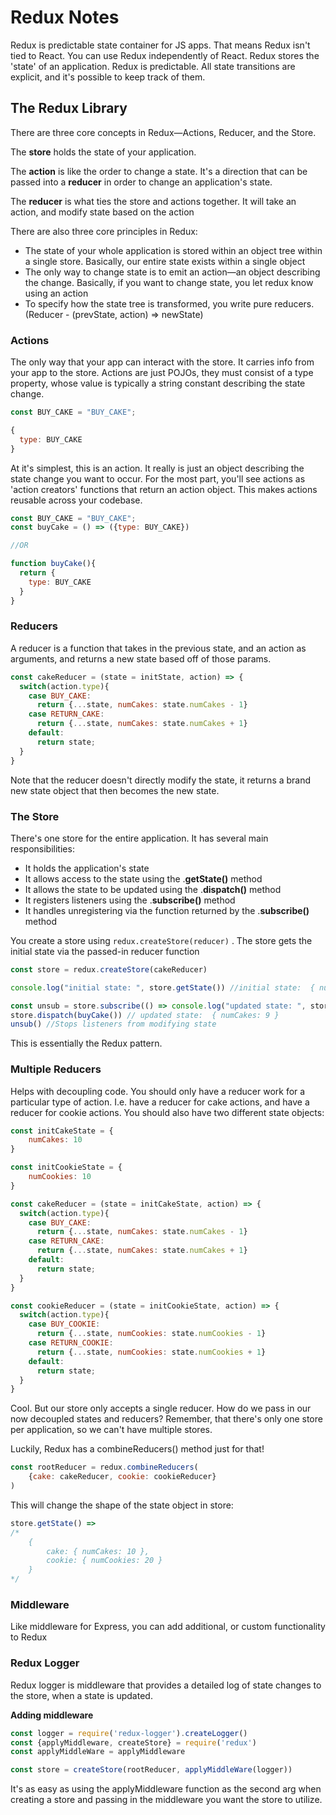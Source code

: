 # Redux Notes

Redux is predictable state container for JS apps. That means Redux isn't tied to React. You can use Redux independently of React. Redux stores the 'state' of an application. Redux is predictable. All state transitions are explicit, and it's possible to keep track of them.

## The Redux Library

There are three core concepts in Redux—Actions, Reducer, and the Store.

The **store** holds the state of your application.

The **action** is like the order to change a state. It's a direction that can be passed into a **reducer** in order to change an application's state.

The **reducer** is what ties the store and actions together. It will take an action, and modify state based on the action

There are also three core principles in Redux:

- The state of your whole application is stored within an object tree within a single store. Basically, our entire state exists within a single object
- The only way to change state is to emit an action—an object describing the change. Basically, if you want to change state, you let redux know using an action
- To specify how the state tree is transformed, you write pure reducers. (Reducer - (prevState, action) ⇒ newState)

### Actions

The only way that your app can interact with the store. It carries info from your app to the store. Actions are just POJOs, they must consist of a type property, whose value is typically a string constant describing the state change.

```jsx
const BUY_CAKE = "BUY_CAKE";

{
  type: BUY_CAKE
}
```

At it's simplest, this is an action. It really is just an object describing the state change you want to occur. For the most part, you'll see actions as 'action creators' functions that return an action object. This makes actions reusable across your codebase.
```jsx
const BUY_CAKE = "BUY_CAKE";
const buyCake = () => ({type: BUY_CAKE})

//OR

function buyCake(){
  return {
    type: BUY_CAKE
  }
}
```

### Reducers

A reducer is a function that takes in the previous state, and an action as arguments, and returns a new state based off of those params.

```jsx
const cakeReducer = (state = initState, action) => {
  switch(action.type){
    case BUY_CAKE:
      return {...state, numCakes: state.numCakes - 1}
    case RETURN_CAKE:
      return {...state, numCakes: state.numCakes + 1}
    default:
      return state;
  }
}
```

Note that the reducer doesn't directly modify the state, it returns a brand new state object that then becomes the new state.

### The Store

There's one store for the entire application. It has several main responsibilities:

- It holds the application's state
- It allows access to the state using the .**getState()** method
- It allows the state to be updated using the .**dispatch()** method
- It registers listeners using the .**subscribe()** method
- It handles unregistering via the function returned by the .**subscribe()** method

You create a store using `redux.createStore(reducer)` . The store gets the initial state via the passed-in reducer function

```jsx
const store = redux.createStore(cakeReducer)

console.log("initial state: ", store.getState()) //initial state:  { numCakes: 10 }

const unsub = store.subscribe(() => console.log("updated state: ", store.getState()))
store.dispatch(buyCake()) // updated state:  { numCakes: 9 }
unsub() //Stops listeners from modifying state

```

This is essentially the Redux pattern.

### Multiple Reducers

Helps with decoupling code. You should only have a reducer work for a particular type of action. I.e. have a reducer for cake actions, and have a reducer for cookie actions. You should also have two different state objects:

```jsx
const initCakeState = {
	numCakes: 10
}

const initCookieState = {
	numCookies: 10
}

const cakeReducer = (state = initCakeState, action) => {
  switch(action.type){
    case BUY_CAKE:
      return {...state, numCakes: state.numCakes - 1}
    case RETURN_CAKE:
      return {...state, numCakes: state.numCakes + 1}
    default:
      return state;
  }
}

const cookieReducer = (state = initCookieState, action) => {
  switch(action.type){
    case BUY_COOKIE:
      return {...state, numCookies: state.numCookies - 1}
    case RETURN_COOKIE:
      return {...state, numCookies: state.numCookies + 1}
    default:
      return state;
  }
}
```

Cool. But our store only accepts a single reducer. How do we pass in our now decoupled states and reducers? Remember, that there's only one store per application, so we can't have multiple stores.

Luckily, Redux has a combineReducers() method just for that!

```jsx
const rootReducer = redux.combineReducers(
	{cake: cakeReducer, cookie: cookieReducer}
)
```

This will change the shape of the state object in store: 

```jsx
store.getState() => 
/*
	{ 
		cake: { numCakes: 10 }, 
		cookie: { numCookies: 20 } 
	}
*/
```
### Middleware

Like middleware for Express, you can add additional, or custom functionality to Redux

### Redux Logger

Redux logger is middleware that provides a detailed log of state changes to the store, when a state is updated. 

**Adding middleware**
```jsx
const logger = require('redux-logger').createLogger()
const {applyMiddleware, createStore} = require('redux')
const applyMiddleWare = applyMiddleware

const store = createStore(rootReducer, applyMiddleWare(logger))
```

It's as easy as using the applyMiddleware function as the second arg when creating a store and passing in the middleware you want the store to utilize.